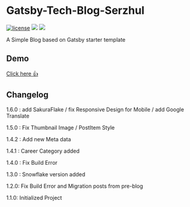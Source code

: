 # Gatsby-Tech-Blog-Serzhul

[![license](https://img.shields.io/github/license/thmsgbrt/react-simple-pull-to-refresh.svg)](https://github.com/thmsgbrt/react-simple-pull-to-refresh/blob/master/LICENSE)
![](https://badgen.net/npm/types/react-simple-pull-to-refresh)
![](https://badgen.net/badge/maintained/yes/green)

A Simple Blog based on Gatsby starter template

## Demo

[Click here 👍](https://serzhul.io)

## Changelog

1.6.0 : add SakuraFlake / fix Responsive Design for Mobile / add Google Translate

1.5.0 : Fix Thumbnail Image / PostItem Style 

1.4.2 : Add new Meta data 

1.4.1 : Career Category added

1.4.0 : Fix Build Error

1.3.0 : Snowflake version added

1.2.0: Fix Build Error and Migration posts from pre-blog

1.1.0: Initialized Project
